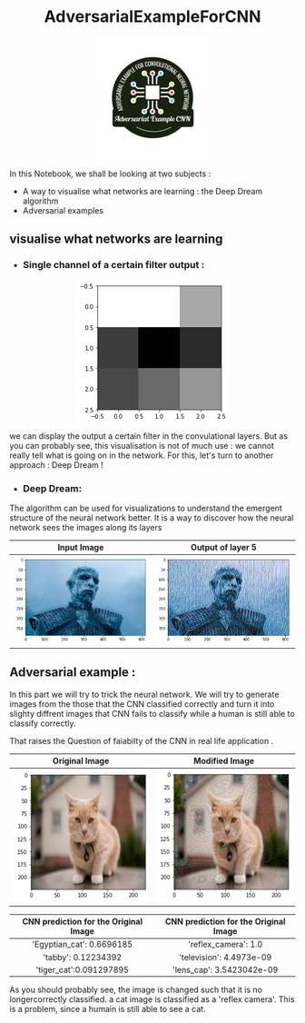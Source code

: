 
<h1 style="text-align:center"> AdversarialExampleForCNN </h1>
<img style="display: block; margin: auto;" alt="photo" src="./images/Adversial.png">


In this Notebook, we shall be looking at two subjects :

- A way to visualise what networks are learning : the Deep Dream algorithm
- Adversarial examples


## visualise what networks are learning  
* ### Single channel of a certain filter output : 

<img style="display: block; margin: auto;" alt="photo" src="./images/image1.png">

 we can display the output a certain filter in the convulational layers. But as you can probably see, this visualisation is not of much use : we cannot really tell what is going on in the network. For this, let's turn to another approach : Deep Dream !

* ### Deep Dream: 

The algorithm can be used for visualizations to understand the emergent structure of the neural network better.
It is a way to discover how the neural network sees the images along its layers 

Input Image            |  Output of layer 5 
:-------------------------:|:-------------------------:
![input_image](./images/image-0.png)  |  ![output_layer_5](./images/image2.png)


## Adversarial example : 
In this part we will try to trick the neural network.
We will try to generate images from the those that the CNN classified correctly and turn it into slighty diffrent images that CNN fails to classify while a human is still able to classify correctly.


That raises the Question of faiabilty of the CNN in real life application . 




|Original Image            |  Modified Image 
:-------------------------:|:-------------------------:
![](./images/image-4.png)  |  ![](./images/image-5.png)

CNN prediction for the Original Image | CNN prediction for the Original Image 
:-------------------------:|:-------------------------:
'Egyptian_cat': 0.6696185 |'reflex_camera': 1.0
'tabby': 0.12234392 | 'television': 4.4973e-09
'tiger_cat':0.091297895 | 'lens_cap': 3.5423042e-09


As you should probably see, the image is changed such that it is no longercorrectly classified. a cat image is classified as a 'reflex camera'. This is a problem, since a humain  is still able to see a cat.
